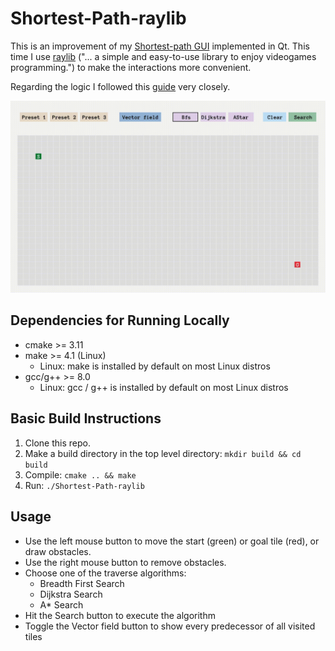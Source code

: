 # Shortest-Path-raylib

This is an improvement of my [Shortest-path GUI](https://github.com/einheitsviktor/Shortest-Path) implemented in Qt.
This time I use [raylib](https://www.raylib.com/) ("... a simple and easy-to-use library to enjoy videogames programming.") to make the interactions more convenient.

Regarding the logic I followed this [guide](https://www.redblobgames.com/pathfinding/a-star/introduction.html) very closely.

![Demo](https://github.com/einheitsviktor/Shortest-Path-raylib/blob/main/Demo.gif)

## Dependencies for Running Locally
* cmake >= 3.11
* make >= 4.1 (Linux)
  * Linux: make is installed by default on most Linux distros
* gcc/g++ >= 8.0
  * Linux: gcc / g++ is installed by default on most Linux distros

## Basic Build Instructions

1. Clone this repo.
2. Make a build directory in the top level directory: `mkdir build && cd build`
3. Compile: `cmake .. && make`
4. Run: `./Shortest-Path-raylib`

## Usage
- Use the left mouse button to move the start (green) or goal tile (red), or draw obstacles.
- Use the right mouse button to remove obstacles.
- Choose one of the traverse algorithms:
    - Breadth First Search
    - Dijkstra Search
    - A* Search
- Hit the Search button to execute the algorithm
- Toggle the Vector field button to show every predecessor of all visited tiles
